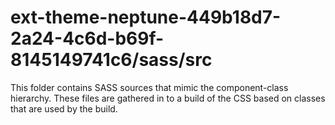 # ext-theme-neptune-449b18d7-2a24-4c6d-b69f-8145149741c6/sass/src

This folder contains SASS sources that mimic the component-class hierarchy. These files
are gathered in to a build of the CSS based on classes that are used by the build.
